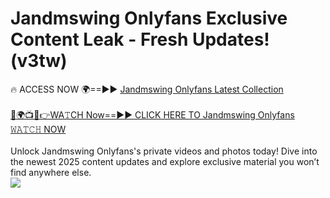 # Jandmswing Onlyfans Exclusive Content Leak - Fresh Updates! (v3tw)

🔥 ACCESS NOW 🌍==►► <a href="https://tinyurl.com/kvy9nzfs" rel="nofollow">Jandmswing Onlyfans Latest Collection</a>
<br><br>
[🔴🌍📺📱👉WA𝚃CH Now==►► CLICK HERE TO Jandmswing Onlyfans 𝚆𝙰𝚃𝙲𝙷 NOW](https://tinyurl.com/kvy9nzfs)
<br><br>
Unlock Jandmswing Onlyfans's private videos and photos today! Dive into the newest 2025 content updates and explore exclusive material you won’t find anywhere else.
<br>
<a href="https://tinyurl.com/kvy9nzfs" rel="nofollow" data-target="animated-image.originalLink"><img src="https://camo.githubusercontent.com/8a4f000d20f83aca3bf7ec5f350d767afa0574a8a352519fd8cfa583a6f93a33/68747470733a2f2f692e696d6775722e636f6d2f644a486b345a712e676966" data-canonical-src="https://i.imgur.com/dJHk4Zq.gif" style="max-width: 100%; display: inline-block;" data-target="animated-image.originalImage"></a>
<br>
